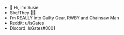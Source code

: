 - 👋 Hi, I’m Susie
- She/They 🏳️‍⚧️
- I’m REALLY into Guilty Gear, RWBY and Chainsaw Man
- Reddit: u/IsGates 
- Discord: IsGates#0001 
